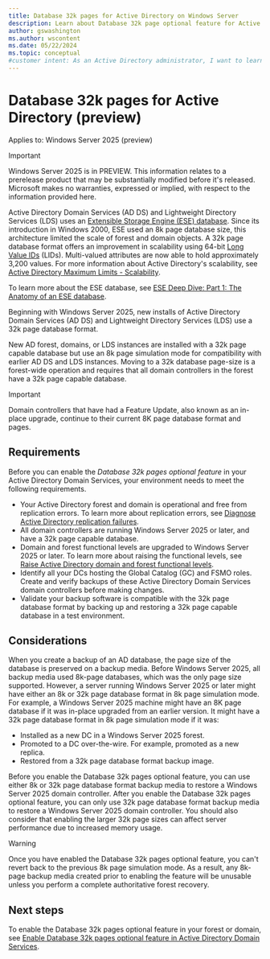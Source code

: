 ```yaml
---
title: Database 32k pages for Active Directory on Windows Server
description: Learn about Database 32k page optional feature for Active Directory Domain Services and Active Directory Lightweight Domain Services on Windows Server.
author: gswashington
ms.author: wscontent
ms.date: 05/22/2024
ms.topic: conceptual
#customer intent: As an Active Directory administrator, I want to learn about the Database 32k pages feature in Active Directory Domain Services, so that I can improve scalability.
---
```


# Database 32k pages for Active Directory (preview)

Applies to: Windows Server 2025 (preview)

> [!IMPORTANT]
> Windows Server 2025 is in PREVIEW. This information relates to a prerelease product that may be substantially modified before it's released. Microsoft makes no warranties, expressed or implied, with respect to the information provided here.

Active Directory Domain Services (AD DS) and Lightweight Directory Services (LDS) uses an [Extensible Storage Engine (ESE) database](/windows/win32/extensible-storage-engine/extensible-storage-engine-files). Since its introduction in Windows 2000, ESE used an 8k page database size, this architecture limited the scale of forest and domain objects. A 32k page database format offers an improvement in scalability using 64-bit [Long Value IDs](/windows/win32/extensible-storage-engine/long-value-columns) (LIDs). Multi-valued attributes are now able to hold approximately 3,200 values. For more information about Active Directory's scalability, see [Active Directory Maximum Limits - Scalability](/previous-versions/windows/it-pro/windows-server-2003/cc756101%28v=ws.10%29).

To learn more about the ESE database, see [ESE Deep Dive: Part 1: The Anatomy of an ESE database](https://techcommunity.microsoft.com/t5/ask-the-directory-services-team/ese-deep-dive-part-1-the-anatomy-of-an-ese-database/ba-p/400496).

Beginning with Windows Server 2025, new installs of Active Directory Domain Services (AD DS) and Lightweight Directory Services (LDS) use a 32k page database format.

New AD forest, domains, or LDS instances are installed with a 32k page capable database but use an 8k page simulation mode for compatibility with earlier AD DS and LDS instances. Moving to a 32k database page-size is a forest-wide operation and requires that all domain controllers in the forest have a 32k page capable database.

> [!IMPORTANT]
> Domain controllers that have had a Feature Update, also known as an in-place upgrade, continue to their current 8K page database format and pages.

## Requirements

Before you can enable the _Database 32k pages optional feature_ in your Active Directory Domain Services, your environment needs to meet the following requirements.

- Your Active Directory forest and domain is operational and free from replication errors. To learn more about replication errors, see [Diagnose Active Directory replication failures](/troubleshoot/windows-server/active-directory/diagnose-replication-failures).
- All domain controllers are running Windows Server 2025 or later, and have a 32k page capable database.
- Domain and forest functional levels are upgraded to Windows Server 2025 or later. To learn more about raising the functional levels, see [Raise Active Directory domain and forest functional levels](/troubleshoot/windows-server/active-directory/raise-active-directory-domain-forest-functional-levels).
- Identify all your DCs hosting the Global Catalog (GC) and FSMO roles. Create and verify backups of these Active Directory Domain Services domain controllers before making changes.
- Validate your backup software is compatible with the 32k page database format by backing up and restoring a 32k page capable database in a test environment.

## Considerations

When you create a backup of an AD database, the page size of the database is preserved on a backup media. Before Windows Server 2025, all backup media used 8k-page databases, which was the only page size supported. However, a server running Windows Server 2025 or later might have either an 8k or 32k page database format in 8k page simulation mode. For example, a Windows Server 2025 machine might have an 8K page database if it was in-place upgraded from an earlier version. It might have a 32k page database format in 8k page simulation mode if it was:

- Installed as a new DC in a Windows Server 2025 forest.
- Promoted to a DC over-the-wire. For example, promoted as a new replica.
- Restored from a 32k page database format backup image.

Before you enable the Database 32k pages optional feature, you can use either 8k or 32k page database format backup media to restore a Windows Server 2025 domain controller. After you enable the Database 32k pages optional feature, you can only use 32k page database format backup media to restore a Windows Server 2025 domain controller. You should also consider that enabling the larger 32k page sizes can affect server performance due to increased memory usage.

> [!WARNING]
> Once you have enabled the Database 32k pages optional feature, you can't revert back to the previous 8k page simulation mode. As a result, any 8k-page backup media created prior to enabling the feature will be unusable unless you perform a complete authoritative forest recovery.

## Next steps

To enable the Database 32k pages optional feature in your forest or domain, see [Enable Database 32k pages optional feature in Active Directory Domain Services](enable-32k-pages-optional-feature.md).
